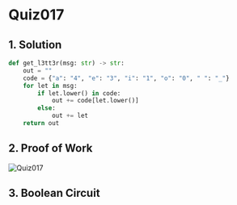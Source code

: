 # Quiz017

## 1. Solution
```.py
def get_l3tt3r(msg: str) -> str:
    out = ""
    code = {"a": "4", "e": "3", "i": "1", "o": "0", " ": "_"}
    for let in msg:
        if let.lower() in code:
            out += code[let.lower()]
        else:
            out += let
    return out
```
## 2. Proof of Work
![Quiz017](https://github.com/AntGra25/unit2-CS24/assets/142757981/210fd135-2140-4a78-8f7f-102c26f433d5)

## 3. Boolean Circuit
